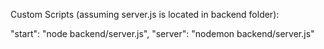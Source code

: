Custom Scripts (assuming server.js is located in backend folder):

"start": "node backend/server.js",
"server": "nodemon backend/server.js"